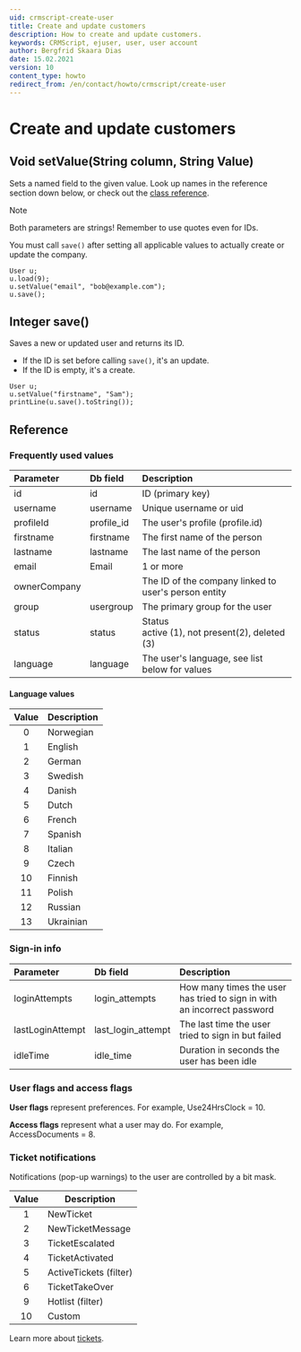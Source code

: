 ```yaml
---
uid: crmscript-create-user
title: Create and update customers
description: How to create and update customers.
keywords: CRMScript, ejuser, user, user account
author: Bergfrid Skaara Dias
date: 15.02.2021
version: 10
content_type: howto
redirect_from: /en/contact/howto/crmscript/create-user
---
```


# Create and update customers

## Void setValue(String column, String Value)

Sets a named field to the given value. Look up names in the reference section down below, or check out the [class reference][1].

> [!NOTE]
> Both parameters are strings! Remember to use quotes even for IDs.
>
> You must call `save()` after setting all applicable values to actually create or update the company.

```crmscript
User u;
u.load(9);
u.setValue("email", "bob@example.com");
u.save();
```

## Integer save()

Saves a new or updated user and returns its ID.

* If the ID is set before calling `save()`, it's an update.
* If the ID is empty, it's a create.

```crmscript!
User u;
u.setValue("firstname", "Sam");
printLine(u.save().toString());
```

## Reference

### Frequently used values

| Parameter | Db field | Description |
|:--|:--|:--|
| id           | id         | ID (primary key) |
| username     | username   | Unique username or uid |
| profileId    | profile_id | The user's profile (profile.id) |
| firstname    | firstname  | The first name of the person |
| lastname     | lastname   | The last name of the person |
| email        | Email      | 1 or more |
| ownerCompany |            | The ID of the company linked to user's person entity |
| group        | usergroup  | The primary group for the user |
| status       | status     | Status<br>active (1), not present(2), deleted (3) |
| language     | language   | The user's language, see list below for values |

#### Language values

| Value | Description |
|:-----:|-------------|
| 0 | Norwegian |
| 1 | English |
| 2 | German |
| 3 | Swedish |
| 4 | Danish |
| 5 | Dutch |
| 6 | French |
| 7 | Spanish |
| 8 | Italian |
| 9 | Czech |
| 10 | Finnish |
| 11 | Polish |
| 12 | Russian |
| 13 | Ukrainian |

### Sign-in info

| Parameter | Db field | Description |
|:--|:--|:--|
| loginAttempts | login_attempts | How many times the user has tried to sign in with an incorrect password |
| lastLoginAttempt | last_login_attempt | The last time the user tried to sign in but failed |
| idleTime | idle_time | Duration in seconds the user has been idle |

### User flags and access flags

**User flags** represent preferences. For example, Use24HrsClock = 10.

**Access flags** represent what a user may do. For example, AccessDocuments = 8.

### Ticket notifications

Notifications (pop-up warnings) to the user are controlled by a bit mask.

| Value | Description |
|:-:|---|
| 1 | NewTicket |
| 2 | NewTicketMessage |
| 3 | TicketEscalated |
| 4 | TicketActivated |
| 5 | ActiveTickets (filter) |
| 6 | TicketTakeOver |
| 9 | Hotlist (filter) |
| 10 | Custom |

Learn more about [tickets][3].

<!-- Referenced links -->
[1]: <xref:CRMScript.Native.User.setValue(String,String,String)>
[3]: ../request/create.md
